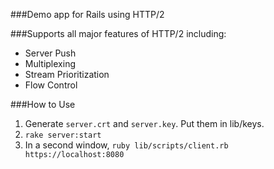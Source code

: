 ###Demo app for Rails using HTTP/2

###Supports all major features of HTTP/2 including:
* Server Push
* Multiplexing
* Stream Prioritization
* Flow Control

###How to Use
1. Generate `server.crt` and `server.key`. Put them in lib/keys.
2. `rake server:start`
3. In a second window, `ruby lib/scripts/client.rb https://localhost:8080`
